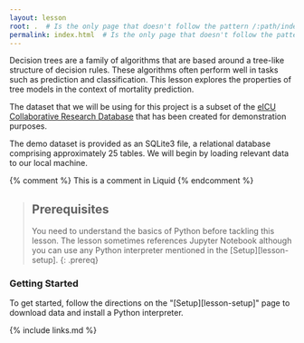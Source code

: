```yaml
---
layout: lesson
root: .  # Is the only page that doesn't follow the pattern /:path/index.html
permalink: index.html  # Is the only page that doesn't follow the pattern /:path/index.html
---
```

Decision trees are a family of algorithms that are based around a tree-like structure of decision rules. These algorithms often perform well in tasks such as prediction and classification. This lesson explores the properties of tree models in the context of mortality prediction.

The dataset that we will be using for this project is a subset of the [eICU Collaborative Research Database][eicu-crd] that has been created for demonstration purposes. 

The demo dataset is provided as an SQLite3 file, a relational database comprising approximately 25 tables. We will begin by loading relevant data to our local machine. 

<!-- this is an html comment -->

{% comment %} This is a comment in Liquid {% endcomment %}

> ## Prerequisites
>
> You need to understand the basics of Python before tackling this lesson. The lesson sometimes references Jupyter Notebook although you can use any Python interpreter mentioned in the [Setup][lesson-setup].
{: .prereq}

### Getting Started

To get started, follow the directions on the "[Setup][lesson-setup]" page to download data and install a Python interpreter.

[eicu-crd]: https://doi.org/10.13026/C2WM1R

{% include links.md %}
